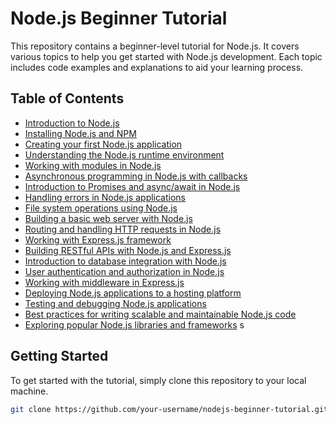 # Node.js Beginner Tutorial

This repository contains a beginner-level tutorial for Node.js. It covers various topics to help you get started with Node.js development. Each topic includes code examples and explanations to aid your learning process.

## Table of Contents

- [Introduction to Node.js](#/introduction-to-nodejs)
- [Installing Node.js and NPM](#installing-nodejs-and-npm)
- [Creating your first Node.js application](#creating-your-first-nodejs-application)
- [Understanding the Node.js runtime environment](#understanding-the-nodejs-runtisme-environment)
- [Working with modules in Node.js](#working-with-modules-in-nodejs)
- [Asynchronous programming in Node.js with callbacks](#asynchronous-programming-in-nodejs-with-callbacks)
- [Introduction to Promises and async/await in Node.js](#introduction-to-promises-and-asyncawait-in-nodejs)
- [Handling errors in Node.js applications](#handling-errors-in-nodejs-applications)
- [File system operations using Node.js](#file-system-operations-using-nodejs)
- [Building a basic web server with Node.js](#building-a-basic-web-server-with-nodejs)
- [Routing and handling HTTP requests in Node.js](#routing-and-handling-http-requests-in-nodejs)
- [Working with Express.js framework](#working-with-expressjs-framework)
- [Building RESTful APIs with Node.js and Express.js](#building-restful-apis-with-nodejs-and-expressjs)
- [Introduction to database integration with Node.js](#introduction-to-database-integration-with-nodejs)
- [User authentication and authorization in Node.js](#user-authentication-and-authorization-in-nodejs)
- [Working with middleware in Express.js](#working-with-middleware-in-expressjs)
- [Deploying Node.js applications to a hosting platform](#deploying-nodejs-applications-to-a-hosting-platform)
- [Testing and debugging Node.js applications](#testing-and-debugging-nodejs-applications)
- [Best practices for writing scalable and maintainable Node.js code](#best-practices-for-writing-scalable-and-maintainable-nodejs-code)
- [Exploring popular Node.js libraries and frameworks](#exploring-popular-nodejs-libraries-and-frameworks)
s
## Getting Started

To get started with the tutorial, simply clone this repository to your local machine.

```bash
git clone https://github.com/your-username/nodejs-beginner-tutorial.git
```